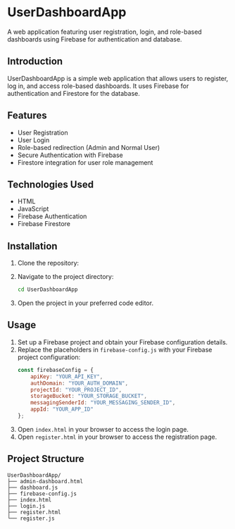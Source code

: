 # UserDashboardApp

A web application featuring user registration, login, and role-based dashboards using Firebase for authentication and database.

## Introduction
UserDashboardApp is a simple web application that allows users to register, log in, and access role-based dashboards. It uses Firebase for authentication and Firestore for the database.

## Features
- User Registration
- User Login
- Role-based redirection (Admin and Normal User)
- Secure Authentication with Firebase
- Firestore integration for user role management

## Technologies Used
- HTML
- JavaScript
- Firebase Authentication
- Firebase Firestore

## Installation
1. Clone the repository:
   
2. Navigate to the project directory:
    ```sh
    cd UserDashboardApp
    ```
3. Open the project in your preferred code editor.

## Usage
1. Set up a Firebase project and obtain your Firebase configuration details.
2. Replace the placeholders in `firebase-config.js` with your Firebase project configuration:
    ```js
    const firebaseConfig = {
        apiKey: "YOUR_API_KEY",
        authDomain: "YOUR_AUTH_DOMAIN",
        projectId: "YOUR_PROJECT_ID",
        storageBucket: "YOUR_STORAGE_BUCKET",
        messagingSenderId: "YOUR_MESSAGING_SENDER_ID",
        appId: "YOUR_APP_ID"
    };
    ```
3. Open `index.html` in your browser to access the login page.
4. Open `register.html` in your browser to access the registration page.

## Project Structure
```plaintext
UserDashboardApp/
├── admin-dashboard.html
├── dashboard.js
├── firebase-config.js
├── index.html
├── login.js
├── register.html
└── register.js

